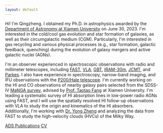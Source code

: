 ```yaml
---
layout: default
---
```

Hi! I'm Qingzheng. I obtained my Ph.D. in astrophysics awarded by the [Department of Astronomy at Xiamen University](https://astro.xmu.edu.cn/) on June 30, 2023. I'm interested in the cold/cool gas evolution and star formation of galaxies, as well as their circumgalactic medium (CGM). Particularly, I'm interested in gas recycling and various physical processes (e.g., star formation, galactic feedback, quenching) during the evolution of galaxy mergers and active galactic nuclei (AGNs). 

I'm an observer experienced in spectroscopic observations with radio and millimeter telescopes, including [FAST](https://fast.bao.ac.cn/), [VLA](https://science.nrao.edu/facilities/vla), [GBT](https://greenbankobservatory.org/science/telescopes/gbt/), [IRAM-30m](https://www.iram-institute.org/EN/content-page-55-7-55-0-0-0.html), [JCMT](https://www.eaobservatory.org/jcmt/about-jcmt/), and [Parkes](https://www.parkes.atnf.csiro.au/). I also have experience in spectroscopy, narrow-band imaging, and IFU observations with the [P200/Hale telescope](https://astro.caltech.edu/palomar/about/telescopes/hale.html). I'm currently working on the HI and CO observations of nearby galaxy pairs selected from the SDSS-IV [MaNGA survey](https://www.sdss.org/surveys/manga/), advised by [Prof. Taotao Fang](https://xmugalaxy.org/) at Xiamen University. I'm leading a systematic survey of HI absorption lines in low-power radio AGNs using FAST, and I will use the spatially resolved HI follow-up observations with VLA to study the origin and kinematics of the HI absorbers. Additionally, I'm working with [Dr. Yong Zheng](https://yzhenggit.github.io/yongzheng/) and analyzing the data from FAST to study the high-velocity clouds (HVCs) of the Milky Way.

[ADS Publications](https://ui.adsabs.harvard.edu/user/libraries/BvENxhsWRy6Og-b3Wj2Ahg)
[CV](https://qz-yu.github.io/files/Qingzheng_cv.pdf)
